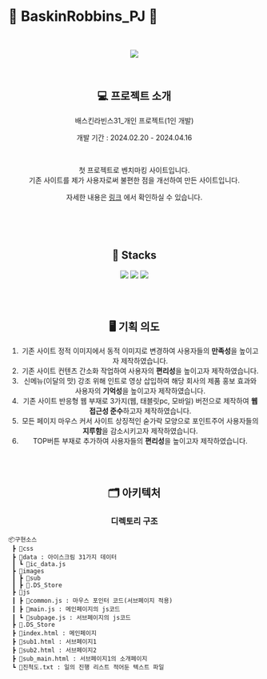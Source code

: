 # 🍨 BaskinRobbins_PJ 🍦

<br />

<p align="center">
  <img src="https://github.com/user-attachments/assets/8655eb6e-3304-4a7d-92d4-0ec3e0162e18">
</p>

<br />

<div align=center> 
  
  ## 💻 프로젝트 소개 
  <p>배스킨라빈스31_개인 프로젝트(1인 개발) </p>
  <p>개발 기간 : 2024.02.20 - 2024.04.16 </p> <br />
  <p> 첫 프로젝트로 벤치마킹 사이트입니다. <br /> 기존 사이트를 제가 사용자로써 불편한 점을 개선하여 만든 사이트입니다.</p>
  
 자세한 내용은 [링크](https://www.notion.so/31_-1-96d5b7ed3a7f4d4e8e4c7e6e283ada44) 에서 확인하실 수 있습니다. 



<br />

<br />

<br />

## 🔧 Stacks
<img src="https://img.shields.io/badge/HTML-E34F26?style=flat-square&logo=HTML5&logoColor=white"/> <img src="https://img.shields.io/badge/CSS-1572B6?style=flat-square&logo=CSS3&logoColor=white"/> <img src="https://img.shields.io/badge/JavaScript-F7DF1E?style=flat-square&logo=javascript&logoColor=white"/>


<br />
<br />

## 🖥️ 기획 의도
1.  기존 사이트 정적 이미지에서 동적 이미지로 변경하여 사용자들의 **만족성**을 높이고자 제작하였습니다.
2. 기존 사이트 컨텐츠 간소화 작업하여 사용자의 **편리성**을 높이고자 제작하였습니다.
3. 신메뉴(이달의 맛) 강조 위해 인트로 영상 삽입하여 해당 회사의 제품 홍보 효과와 사용자의 **기억성**을 높이고자 제작하였습니다.
4. 기존 사이트 반응형 웹 부재로 3가지(웹, 태블릿pc, 모바일) 버전으로 제작하여 **웹 접근성 준수**하고자 제작하였습니다.
5. 모든 페이지 마우스 커서 사이트 상징적인 숟가락 모양으로 포인트주어 사용자들의 **지루함**을 감소시키고자 제작하였습니다.
6. TOP버튼 부재로 추가하여 사용자들의 **편리성**을 높이고자 제작하였습니다.


<br />
<br />

## 🗂️ 아키텍처
### 디렉토리 구조

</div>

```
📦구현소스
 ┣ 📂css
 ┣ 📂data : 아이스크림 31가지 데이터
 ┃ ┗ 📜ic_data.js
 ┣ 📂images 
 ┃ ┣ 📂sub
 ┃ ┣ 📜.DS_Store
 ┣ 📂js
 ┃ ┣ 📜common.js : 마우스 포인터 코드(서브페이지 적용)
 ┃ ┣ 📜main.js : 메인페이지의 js코드
 ┃ ┗ 📜subpage.js : 서브페이지의 js코드
 ┣ 📜.DS_Store
 ┣ 📜index.html : 메인페이지
 ┣ 📜sub1.html : 서브페이지1
 ┣ 📜sub2.html : 서브페이지2
 ┣ 📜sub_main.html : 서브페이지1의 소개페이지
 ┗ 📜진척도.txt : 일의 진행 리스트 적어둔 텍스트 파일
```





